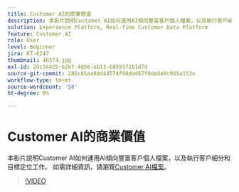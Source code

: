 ```yaml
---
title: Customer AI的商業價值
description: 本影片說明Customer AI如何運用AI傾向豐富客戶個人檔案，以及執行客戶細分和目標定位工作。
solution: Experience Platform, Real-Time Customer Data Platform
feature: Customer AI
role: User
level: Beginner
jira: KT-6247
thumbnail: 40374.jpg
exl-id: 2dc34425-62e7-4d56-ab13-6855371b1d7d
source-git-commit: 286c85aa88d44574f00ded67f0de8e0c945a153e
workflow-type: tm+mt
source-wordcount: '58'
ht-degree: 0%

---
```


# Customer AI的商業價值

本影片說明Customer AI如何運用AI傾向豐富客戶個人檔案，以及執行客戶細分和目標定位工作。 如需詳細資訊，請瀏覽[Customer AI檔案](https://experienceleague.adobe.com/docs/experience-platform/intelligent-services/customer-ai/overview.html?lang=zh-Hant)。

>[!VIDEO](https://video.tv.adobe.com/v/40374?learn=on&enablevpops)


